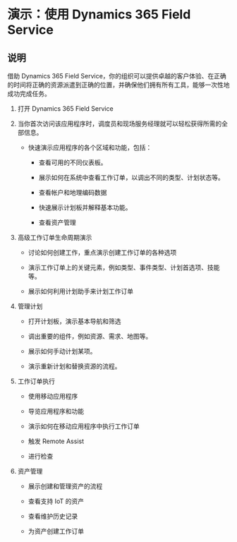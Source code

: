 ﻿---
demo:
    title: '演示： 使用 Dynamics 365 Field Service'
    module: '模块 4： 学习 Dynamics 365 Field Service 的基础知识'
---

# 演示：使用 Dynamics 365 Field Service

## 说明

借助 Dynamics 365 Field Service，你的组织可以提供卓越的客户体验、在正确的时间将正确的资源派遣到正确的位置，并确保他们拥有所有工具，能够一次性地成功完成任务。

1. 打开 Dynamics 365 Field Service 

2. 当你首次访问该应用程序时，调度员和现场服务经理就可以轻松获得所需的全部信息。 

	- 快速演示应用程序的各个区域和功能，包括： 

		- 查看可用的不同仪表板。 

		- 展示如何在系统中查看工作订单，以调出不同的类型、计划状态等。 

		- 查看帐户和地理编码数据

		- 快速展示计划板并解释基本功能。 

		- 查看资产管理

3. 高级工作订单生命周期演示

	- 讨论如何创建工作，重点演示创建工作订单的各种选项

	- 演示工作订单上的关键元素，例如类型、事件类型、计划首选项、技能等。

	- 展示如何利用计划助手来计划工作订单

4. 管理计划 

	- 打开计划板，演示基本导航和筛选

	- 调出重要的组件，例如资源、需求、地图等。 

	- 展示如何手动计划某项。 

	- 演示重新计划和替换资源的流程。 

5. 工作订单执行 

	- 使用移动应用程序 

	- 导览应用程序和功能

	- 演示如何在移动应用程序中执行工作订单

	- 触发 Remote Assist

	- 进行检查

6. 资产管理

	- 展示创建和管理资产的流程

	- 查看支持 IoT 的资产

	- 查看维护历史记录

	- 为资产创建工作订单

